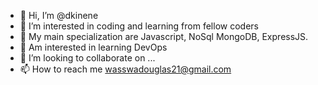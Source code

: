 - 👋 Hi, I’m @dkinene
- 👀 I’m interested in coding and learning from fellow coders
- 🌱 My main specialization are Javascript, NoSql MongoDB, ExpressJS.
- 💞️ Am interested in learning DevOps
- 💞️ I’m looking to collaborate on ...
- 📫 How to reach me wasswadouglas21@gmail.com

<!---
dkinene/dkinene is a ✨ special ✨ repository because its `README.md` (this file) appears on your GitHub profile.
You can click the Preview link to take a look at your changes.
--->
